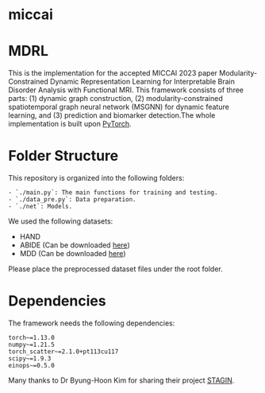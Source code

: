 # miccai
# MDRL

This is the implementation for the accepted MICCAI 2023 paper Modularity-Constrained Dynamic Representation Learning for Interpretable Brain Disorder Analysis with Functional MRI. This framework consists of three parts: (1) dynamic graph construction, (2) modularity-constrained spatiotemporal graph neural network (MSGNN) for dynamic feature learning, and (3) prediction and biomarker detection.The whole implementation is built upon [PyTorch](https://pytorch.org).

# Folder Structure

This repository is organized into the following folders:

    - `./main.py`: The main functions for training and testing.
    - `./data_pre.py`: Data preparation.
    - `./net`: Models.
    
 We used the following datasets:

- HAND
- ABIDE (Can be downloaded [here](http://fcon_1000.projects.nitrc.org/indi/abide/))
- MDD (Can be downloaded [here](http://rfmri.org/REST-meta-MDD))

Please place the preprocessed dataset files under the root folder. 

# Dependencies  

The framework needs the following dependencies:

```
torch~=1.13.0
numpy~=1.21.5
torch_scatter~=2.1.0+pt113cu117
scipy~=1.9.3
einops~=0.5.0
```


Many thanks to Dr Byung-Hoon Kim for sharing their project [STAGIN](https://github.com/egyptdj/stagin).
